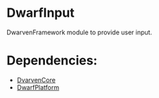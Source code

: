 # DwarfInput
DwarvenFramework module to provide user input.

Dependencies:
=============
- [DvarvenCore](https://github.com/Caostick/DwarvenFramework/tree/main/DwarvenCore)
- [DwarfPlatform](https://github.com/Caostick/DwarvenFramework/tree/main/DwarfPlatform)
